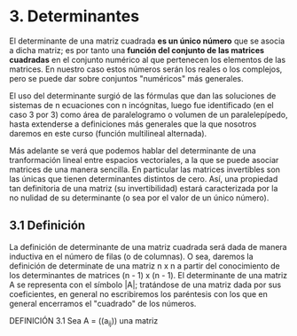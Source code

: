 #        3. Determinantes

  El determinante de una matriz cuadrada **es un único número** que se 
asocia a dicha matriz; es por tanto una **función del conjunto de las matrices
cuadradas** en el conjunto numérico al que pertenecen los elementos de
las matrices. En nuestro caso estos números serán los reales o los
complejos, pero se puede dar sobre conjuntos "numéricos" más generales.

  El uso del determinante surgió de las fórmulas que dan las soluciones
de sistemas de n ecuaciones con n incógnitas, luego fue identificado
(en el caso 3 por 3) como área de paralelogramo o volumen de un
paralelepípedo, hasta extenderse a definiciones más generales que la que
nosotros daremos en este curso (función multilineal alternada).

  Más adelante se verá que podemos hablar del determinante de una
tranformación lineal entre espacios vectoriales, a la que se puede asociar
matrices de una manera sencilla. En particular las matrices invertibles son
las únicas que tienen determinantes distintos de cero. Así, una propiedad
tan definitoria de una matriz (su invertibilidad) estará caracterizada por
la no nulidad de su determinante (o sea por el valor de un único número).


## 3.1 Definición

  La definición de determinante de una matriz cuadrada será dada de manera
inductiva en el número de filas (o de columnas). O sea, daremos la definición
de determinate de una matriz n x n a partir del conocimiento de los
determinantes de matrices (n - 1) x (n - 1). El determinante de una matriz
A se representa con el símbolo |A|; tratándose de una matriz dada por sus
coeficientes, en general no escribiremos los paréntesis con los que en
general encerramos el "cuadrado" de los números.

DEFINICIÓN 3.1 Sea A = ((a<sub>ij</sub>)) una matriz
